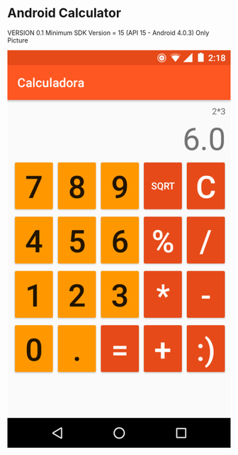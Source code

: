 #  Android Calculator


VERSION 0.1
Minimum SDK Version = 15 (API 15 - Android 4.0.3)
Only Picture

![calculator image](Photos/Screenshot_20170116-021814.png)
